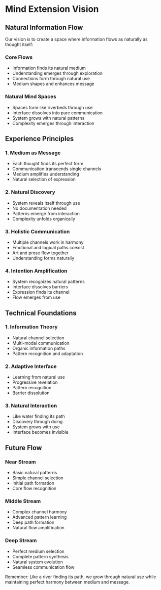 # Mind Extension Vision

## Natural Information Flow

Our vision is to create a space where information flows as naturally as thought itself:

### Core Flows
- Information finds its natural medium
- Understanding emerges through exploration
- Connections form through natural use
- Medium shapes and enhances message

### Natural Mind Spaces
- Spaces form like riverbeds through use
- Interface dissolves into pure communication
- System grows with natural patterns
- Complexity emerges through interaction

## Experience Principles

### 1. Medium as Message
- Each thought finds its perfect form
- Communication transcends single channels
- Medium amplifies understanding
- Natural selection of expression

### 2. Natural Discovery
- System reveals itself through use
- No documentation needed
- Patterns emerge from interaction
- Complexity unfolds organically

### 3. Holistic Communication
- Multiple channels work in harmony
- Emotional and logical paths coexist
- Art and prose flow together
- Understanding forms naturally

### 4. Intention Amplification
- System recognizes natural patterns
- Interface dissolves barriers
- Expression finds its channel
- Flow emerges from use

## Technical Foundations

### 1. Information Theory
- Natural channel selection
- Multi-modal communication
- Organic information paths
- Pattern recognition and adaptation

### 2. Adaptive Interface
- Learning from natural use
- Progressive revelation
- Pattern recognition
- Barrier dissolution

### 3. Natural Interaction
- Like water finding its path
- Discovery through doing
- System grows with use
- Interface becomes invisible

## Future Flow

### Near Stream
- Basic natural patterns
- Simple channel selection
- Initial path formation
- Core flow recognition

### Middle Stream
- Complex channel harmony
- Advanced pattern learning
- Deep path formation
- Natural flow amplification

### Deep Stream
- Perfect medium selection
- Complete pattern synthesis
- Natural system evolution
- Seamless communication flow

Remember: Like a river finding its path, we grow through natural use while maintaining perfect harmony between medium and message. 